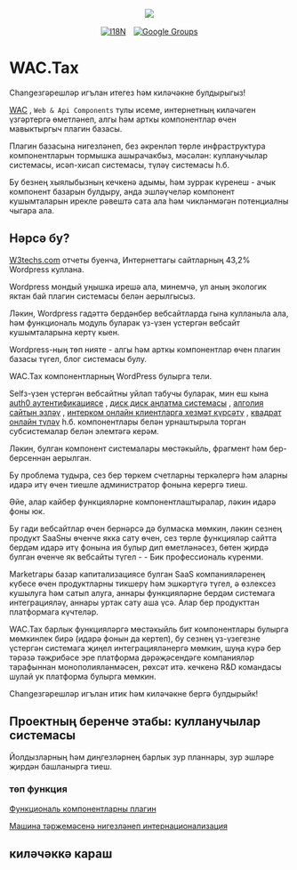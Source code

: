 <p align="center"><a href="https://wac.tax"><img src="https://cdn.jsdelivr.net/gh/wactax/img/logo.svg"/></a></p><p align="center"><a href="https://github.com/wactax/wac.tax/blob/main/doc/README.md#readme"><img alt="I18N" src="https://cdn.jsdelivr.net/gh/wactax/img/t.svg"/></a>　<a href="https://groups.google.com/u/2/g/wactax"><img alt="Google Groups" src="https://cdn.jsdelivr.net/gh/wactax/img/g-groups.svg"/></a></p>

# WAC.Tax

Changeзгәрешләр игълан итегез һәм киләчәкне булдырыгыз!

[WAC](https://wac.tax) , `Web & Api Components` тулы исеме, интернетның киләчәген үзгәртергә өметләнеп, алгы һәм арткы компонентлар өчен мавыктыргыч плагин базасы.

Плагин базасына нигезләнеп, без әкренләп төрле инфраструктура компонентларын тормышка ашырачакбыз, мәсәлән: кулланучылар системасы, исәп-хисап системасы, түләү системасы һ.б.

Бу безнең хыялыбызның кечкенә адымы, һәм зуррак күренеш - ачык компонент базарын булдыру, анда эшләүчеләр компонент кушымталарын ирекле рәвештә сата ала һәм чикләнмәгән потенциалны чыгара ала.

## Нәрсә бу?

[W3techs.com](https://w3techs.com/technologies/details/cm-wordpress) отчеты буенча, Интернеттагы сайтларның 43,2% Wordpress куллана.

Wordpress мондый уңышка ирешә ала, минемчә, ул аның экологик яктан бай плагин системасы белән аерылгысыз.

Ләкин, Wordpress гадәттә бердәнбер вебсайтларда гына кулланыла ала, һәм функциональ модуль буларак үз-үзен үстергән вебсайт кушымталарына кертү кыен.

Wordpress-ның төп нияте - алгы һәм арткы компонентлар өчен плагин базасы түгел, блог системасы булу.

WAC.Tax компонентларның WordPress булырга тели.

Selfз-үзен үстергән вебсайтны уйлап табучы буларак, мин еш кына [auth0 аутентификациясе](https://auth0.com) , [диск диск аңлатма системасы](https://disqus.com) , [алголия сайтын эзләү](https://www.algolia.com) , [интерком онлайн клиентларга хезмәт күрсәтү](https://www.intercom.com) , [квадрат онлайн түләү](https://developer.squareup.com/docs/web-payments/overview) һ.б. компонентлары белән урнаштырыла торган субсистемалар белән элемтәгә керәм.

Ләкин, булган компонент системалары мөстәкыйль, фрагмент һәм бер-берсеннән аерылган.

Бу проблема тудыра, сез бер төркем счетларны теркәлергә һәм аларны идарә итү өчен тиешле администратор фонына керергә тиеш.

Әйе, алар кайбер функцияләрне компонентлаштыралар, ләкин идарә фоны юк.

Бу гади вебсайтлар өчен бернәрсә дә булмаска мөмкин, ләкин сезнең продукт SaaSны өченче якка сату өчен, сез төрле функцияләр сайтта бердәм идарә итү фонына ия булыр дип өметләнәсез, бөтен җирдә булган өченче як вебсайты түгел - - Бик профессиональ күренми.

Marketгары базар капитализациясе булган SaaS компанияләренең күбесе өчен продуктларны тикшерү һәм эшкәртүгә түгел, ә өзлексез кушылуга һәм сатып алуга, аннары функцияләрне бердәм системага интеграцияләү, аннары уртак сату аша үсә. Алар бер продукттан платформага күчтеләр.

WAC.Tax барлык функцияләргә мөстәкыйль бит компонентлары булырга мөмкинлек бирә (идарә фонын да кертеп), бу сезнең үз-үзегезне үстергән системага җиңел интеграцияләнергә мөмкин, шуңа күрә бер тәрәзә тәҗрибәсе эре платформа дәрәҗәсендәге компанияләр тарафыннан монополияләнмәсен, рөхсәт итә. кечкенә R&D командасы шулай ук ​​платформа булырга мөмкин.

Changeзгәрешләр игълан итик һәм киләчәкне бергә булдырыйк!

## Проектның беренче этабы: кулланучылар системасы

Йолдызларның һәм диңгезләрнең барлык зур планнары, зур эшләре җирдән башланырга тиеш.

### төп функция

[Функциональ компонентларны плагин](./pkg.md)

[Машина тәрҗемәсенә нигезләнеп интернационализация](./i18n.md)

## киләчәккә караш
